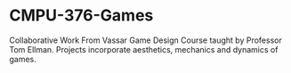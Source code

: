 # CMPU-376-Games
Collaborative Work From Vassar Game Design Course taught by Professor Tom Ellman. Projects incorporate aesthetics, mechanics and dynamics of games.
